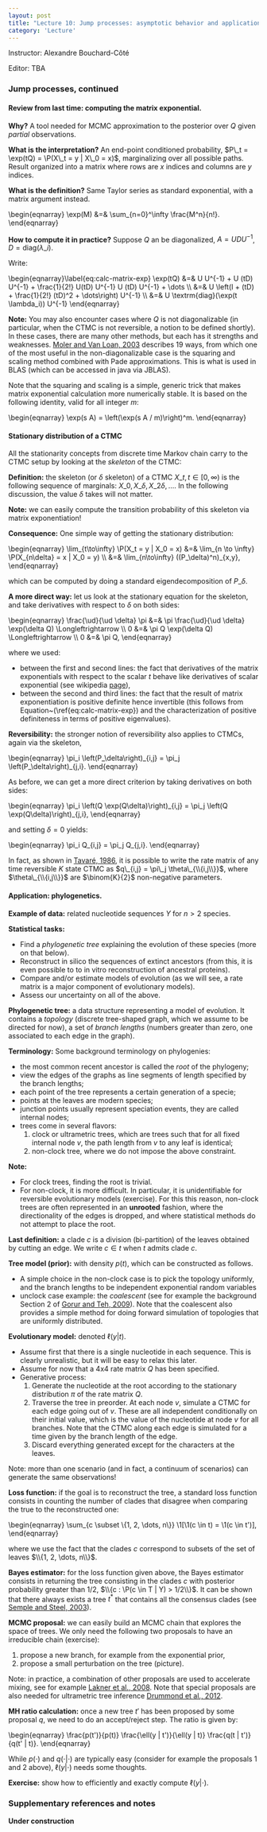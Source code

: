 ```yaml
---
layout: post
title: "Lecture 10: Jump processes: asymptotic behavior and applications"
category: 'Lecture'
---
```


Instructor: Alexandre Bouchard-C&ocirc;t&eacute;

Editor: TBA


### Jump processes, continued

#### Review from last time: computing the matrix exponential.

**Why?** A tool needed for MCMC approximation to the posterior over $Q$ given *partial* observations.

**What is the interpretation?** An end-point conditioned probability, $P\_t = \exp(tQ) = \P(X\_t = y | X\_0 = x)$, marginalizing over all possible paths. Result organized into a matrix where rows are $x$ indices and columns are $y$ indices.

**What is the definition?** Same Taylor series as standard exponential, with a matrix argument instead.

\begin{eqnarray}
\exp(M) &=& \sum\_{n=0}^\infty \frac{M^n}{n!}.
\end{eqnarray}

**How to compute it in practice?** Suppose $Q$ an be diagonalized, $A = U D U^{-1}$, $D = \textrm{diag}(\lambda\_i)$.

Write:

\begin{eqnarray}\label{eq:calc-matrix-exp}
\exp(tQ) &=& U U^{-1} + U (tD) U^{-1} + \frac{1}{2!} U(tD) U^{-1} U (tD) U^{-1} + \dots \\\\
&=& U \left(I + (tD) + \frac{1}{2!} (tD)^2 + \dots\right) U^{-1} \\\\
&=& U \textrm{diag}(\exp(t \lambda\_i)) U^{-1}
\end{eqnarray}

**Note:** You may also encounter cases where $Q$ is not diagonalizable (in particular, when the CTMC is not reversible, a notion to be defined shortly). In these cases, there are many other methods, but each has it strengths and weaknesses. [Moler and Van Loan, 2003](http://www.cs.cornell.edu/cv/researchpdf/19ways+.pdf) describes 19 ways, from which one of the most useful in the non-diagonalizable case is the squaring and scaling method combined with Pade approximations. This is what is used in BLAS (which can be accessed in java via JBLAS). 

Note that the squaring and scaling is a simple, generic trick that makes matrix exponential calculation more numerically stable. It is based on the following identity, valid for all integer $m$:

\begin{eqnarray}
\exp(s A) = \left(\exp(s A / m)\right)^m.
\end{eqnarray}

#### Stationary distribution of a CTMC

All the stationarity concepts from discrete time Markov chain carry to the CTMC setup by looking at the *skeleton* of the CTMC:

**Definition:** the skeleton (or $\delta$ skeleton) of a CTMC $X\_t, t\in[0, \infty)$ is the following sequence of marginals: $X\_0, X\_{\delta}, X\_{2\delta}, \dots$. In the following discussion, the value $\delta$ takes will not matter.

**Note:** we can easily compute the transition probability of this skeleton via matrix exponentiation!

**Consequence:** One simple way of getting the stationary distribution:

\begin{eqnarray}
\lim\_{t\to\infty} \P(X\_t = y | X\_0 = x) &=& \lim\_{n \to \infty} \P(X\_{n\delta} = x | X\_0 = y) \\\\
&=& \lim\_{n\to\infty} ((P\_\delta)^n)\_{x,y},
\end{eqnarray}

which can be computed by doing a standard eigendecomposition of $P\_\delta$.

**A more direct way:** let us look at the stationary equation for the skeleton, and take derivatives with respect to $\delta$ on both sides:

\begin{eqnarray}
\frac{\ud}{\ud \delta} \pi &=& \pi \frac{\ud}{\ud \delta} \exp(\delta Q) \Longleftrightarrow \\\\
0 &=& \pi Q \exp(\delta Q) \Longleftrightarrow \\\\
0 &=& \pi Q,
\end{eqnarray}

where we used: 

- between the first and second lines: the fact that derivatives of the matrix exponentials with respect to the scalar $t$ behave like derivatives of scalar exponential (see wikipedia [page](http://en.wikipedia.org/wiki/Matrix_exponential#The_exponential_map)),  
- between the second and third lines: the fact that the result of matrix exponentiation is positive definite hence invertible (this follows from Equation~(\ref{eq:calc-matrix-exp}) and the characterization of positive definiteness in terms of positive eigenvalues).

**Reversibility:** the stronger notion of reversibility also applies to CTMCs, again via the skeleton, 

\begin{eqnarray}
\pi\_i \left(P\_\delta\right)\_{i,j} = \pi\_j \left(P\_\delta\right)\_{j,i}.
\end{eqnarray}

As before, we can get a more direct criterion by taking derivatives on both sides:

\begin{eqnarray}
\pi\_i \left(Q \exp(Q\delta)\right)\_{i,j} = \pi\_j \left(Q \exp(Q\delta)\right)\_{j,i},
\end{eqnarray}

and setting $\delta = 0$ yields:

\begin{eqnarray}
\pi\_i Q\_{i,j} = \pi\_j Q\_{j,i}.
\end{eqnarray}

In fact, as shown in [Tavar&eacute;, 1986](http://www.cmb.usc.edu/people/stavare/STpapers-pdf/T86.pdf), it is possible to write the rate matrix of any time reversible $K$ state CTMC as $q\_{i,j} = \pi\_j \theta\_{\\{i,j\\}}$, where $\theta\_{\\{i,j\\}}$ are $\binom{K}{2}$ non-negative parameters.


#### Application: phylogenetics.

**Example of data:** related nucleotide sequences $Y$ for $n > 2$ species. 

**Statistical tasks:**

- Find a *phylogenetic tree* explaining the evolution of these species (more on that below). 
- Reconstruct in silico the sequences of extinct ancestors (from this, it is even possible to to in vitro reconstruction of ancestral proteins).
- Compare and/or estimate models of evolution (as we will see, a rate matrix is a major component of evolutionary models).
- Assess our uncertainty on all of the above.

**Phylogenetic tree:** a data structure representing a model of evolution. It contains a *topology* (discrete tree-shaped graph, which we assume to be directed for now), a set of *branch lengths* (numbers greater than zero, one associated to each edge in the graph).

**Terminology:** Some background terminology on phylogenies:

- the most common recent ancestor is called the *root* of the phylogeny;
- view the edges of the graphs as line segments of length specified by the branch lengths;
- each point of the tree represents a certain generation of a specie;
- points at the leaves are modern species;
- junction points usually represent speciation events, they are called internal nodes;
- trees come in several flavors:
    1. clock or ultrametric trees, which are trees such that for all fixed internal node $v$, the path length from $v$ to any leaf is identical;
    2. non-clock tree, where we do not impose the above constraint.
    
**Note:**

- For clock trees, finding the root is trivial.
- For non-clock, it is more difficult. In particular, it is unidentifiable for reversible evolutionary models (exercise). For this this reason, non-clock trees are often represented in an **unrooted** fashion, where the directionality of the edges is dropped, and where statistical methods do not attempt to place the root.

**Last definition:** a clade $c$ is a division (bi-partition) of the leaves obtained by cutting an edge. We write $c\in t$ when $t$ admits clade $c$.

**Tree model (prior):** with density $p(t)$, which can be constructed as follows.

- A simple choice in the non-clock case is to pick the topology uniformly, and the branch lengths to be independent exponential random variables
- unclock case example: the *coalescent* (see for example the background Section 2 of [Gorur and Teh, 2009](http://www.stats.ox.ac.uk/~teh/research/npbayes/GorTeh2009a.pdf)). Note that the coalescent also provides a simple method for doing forward simulation of topologies that are uniformly distributed.

**Evolutionary model:** denoted $\ell(y | t)$.

- Assume first that there is a single nucleotide in each sequence. This is clearly unrealistic, but it will be easy to relax this later.
- Assume for now that a 4x4 rate matrix $Q$ has been specified.
- Generative process:
    1. Generate the nucleotide at the root according to the stationary distribution $\pi$ of the rate matrix $Q$. 
    2. Traverse the tree in preorder. At each node $v$, simulate a CTMC for each edge going out of $v$. These are all independent conditionally on their initial value, which is the value of the nucleotide at node $v$ for all branches. Note that the CTMC along each edge is simulated for a time given by the branch length of the edge.
    3. Discard everything generated except for the characters at the leaves.
    
 Note: more than one scenario (and in fact, a continuum of scenarios) can generate the same observations!
    
**Loss function:** if the goal is to reconstruct the tree, a standard loss function consists in counting the number of clades that disagree when comparing the true to the reconstructed one:

\begin{eqnarray}
\sum\_{c \subset \\{1, 2, \dots, n\\}} \1[\1(c \in t) = \1(c \in t')],
\end{eqnarray}

where we use the fact that the clades $c$ correspond to subsets of the set of leaves $\\{1, 2, \dots, n\\}$.

**Bayes estimator:** for the loss function given above, the Bayes estimator consists in returning the tree consisting in the clades $c$ with posterior probability greater than 1/2, $\\{c : \P(c \in T | Y) > 1/2\\}$. It can be shown that there always exists a tree $t^*$ that contains all the consensus clades (see [Semple and Steel, 2003](http://ukcatalogue.oup.com/product/9780198509424.do)).

**MCMC proposal:**  we can easily build an MCMC chain that explores the space of trees. We only need the following two proposals to have an irreducible chain (exercise):

1. propose a new branch, for example from the exponential prior,
2. propose a small perturbation on the tree (picture).

Note: in practice, a combination of other proposals are used to accelerate mixing, see for example [Lakner et al., 2008](http://www.nrm.se/download/18.42129f1312d951207af800041603/1367705004850/Lakner_et_al_SystBio_2008.pdf). Note that special proposals are also needed for ultrametric tree inference [Drummond et al., 2012](http://mbe.oxfordjournals.org/content/early/2012/02/25/molbev.mss075.abstract).

**MH ratio calculation:** once a new tree $t'$ has been proposed by some proposal $q$, we need to do an accept/reject step. The ratio is given by:

\begin{eqnarray}
\frac{p(t')}{p(t)} \frac{\ell(y | t')}{\ell(y | t)} \frac{q(t | t')}{q(t' | t)}.
\end{eqnarray}

While $p(\cdot)$ and $q(\cdot | \cdot)$ are typically easy (consider for example the proposals 1 and 2 above), $\ell(y | \cdot)$ needs some thoughts.

**Exercise:** show how to efficiently and exactly compute $\ell(y | \cdot)$.



### Supplementary references and notes

**Under construction**
